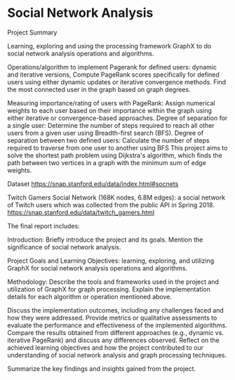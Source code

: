 # Social Network Analysis
Project Summary

Learning, exploring and using the processing framework GraphX to do social network analysis operations and algorithms. 

Operations/algorithm to implement
Pagerank for defined users: dynamic and iterative versions, Compute PageRank scores specifically for defined users using either dynamic updates or iterative convergence methods.
Find the most connected user in the graph based on graph degrees.

Measuring importance/rating of users with PageRank: Assign numerical weights to each user based on their importance within the graph using either iterative or convergence-based approaches.
Degree of separation for a single user: Determine the number of steps required to reach all other users from a given user using Breadth-first search (BFS).
Degree of separation between two defined users: Calculate the number of steps required to traverse from one user to another using BFS
This project aims to solve the shortest path problem using Dijkstra's algorithm, which finds the path between two vertices in a graph with the minimum sum of edge weights.

Dataset
https://snap.stanford.edu/data/index.html#socnets

Twitch Gamers Social Network (168K nodes, 6.8M edges): a social network of Twitch users which was collected from the public API in Spring 2018.
https://snap.stanford.edu/data/twitch_gamers.html


The final report includes:

Introduction:
Briefly introduce the project and its goals. Mention the significance of social network analysis.

Project Goals and Learning Objectives:
learning, exploring, and utilizing GraphX for social network analysis operations and algorithms.

Methodology:
Describe the tools and frameworks used in the project and utilization of GraphX for graph processing. Explain the implementation details for each algorithm or operation mentioned above.


Discuss the implementation outcomes, including any challenges faced and how they were addressed.
Provide metrics or qualitative assessments to evaluate the performance and effectiveness of the implemented algorithms.
Compare the results obtained from different approaches (e.g., dynamic vs. iterative PageRank) and discuss any differences observed.
Reflect on the achieved learning objectives and how the project contributed to our understanding of social network analysis and graph processing techniques.

Summarize the key findings and insights gained from the project.
